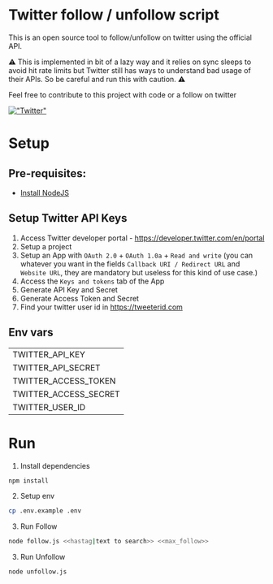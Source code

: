 # Twitter follow / unfollow script

This is an open source tool to follow/unfollow on twitter using the official API.

⚠️ This is implemented in bit of a lazy way and it relies on sync sleeps to avoid hit rate limits but Twitter still has ways to understand bad usage of their APIs. So be careful and run this with caution. ⚠️

Feel free to contribute to this project with code or a follow on twitter

[!["Twitter"](https://i.imgur.com/ZEKLC7l.png)](https://twitter.com/ppilotNFT)

# Setup

## Pre-requisites:

- [Install NodeJS](https://nodejs.org)

## Setup Twitter API Keys
1. Access Twitter developer portal - https://developer.twitter.com/en/portal
2. Setup a project
3. Setup an App with `OAuth 2.0` + `OAuth 1.0a` + `Read and write`
 (you can whatever you want in the fields `Callback URI / Redirect URL` and `Website URL`, they are mandatory but useless for this kind of use case.)
4. Access the `Keys and tokens` tab of the App
5. Generate API Key and Secret
6. Generate Access Token and Secret
7. Find your twitter user id in https://tweeterid.com
## Env vars

|   |
|---|
| TWITTER_API_KEY   |
| TWITTER_API_SECRET |
| TWITTER_ACCESS_TOKEN |
| TWITTER_ACCESS_SECRET |
| TWITTER_USER_ID |
# Run

 
1. Install dependencies

```bash
npm install
```

2. Setup env

```bash
cp .env.example .env
```

3. Run Follow
```bash
node follow.js <<hastag|text to search>> <<max_follow>>
```

3. Run Unfollow
```bash
node unfollow.js
```